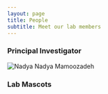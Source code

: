 ```yaml
---
layout: page
title: People
subtitle: Meet our lab members
---
```


### Principal Investigator
![Nadya](https://www.nadyamamoozadeh.github.io/assets/img/nadya.jpg)
Nadya Mamoozadeh


### Lab Mascots


